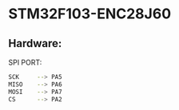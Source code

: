 STM32F103-ENC28J60
==================
Hardware:
---

SPI PORT:
```sh
SCK     --> PA5
MISO    --> PA6
MOSI    --> PA7
CS      --> PA2
```
